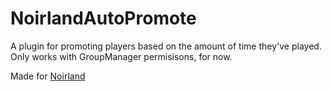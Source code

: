 NoirlandAutoPromote
===
A plugin for promoting players based on the amount of time they've played. Only works with GroupManager permisisons, for now.

Made for [Noirland](http://www.noirland.co.nz)